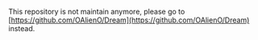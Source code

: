 This repository is not maintain anymore, please go to [https://github.com/OAlienO/Dream](https://github.com/OAlienO/Dream) instead.
